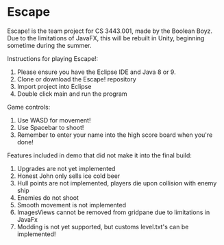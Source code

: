 # Escape
Escape! is the team project for CS 3443.001, made by the Boolean Boyz. Due to the limitations of JavaFX, this will be rebuilt in Unity, beginning sometime during the summer.

Instructions for playing Escape!: 
1. Please ensure you have the Eclipse IDE and Java 8 or 9.
2. Clone or download the Escape! repository
3. Import project into Eclipse
4. Double click main and run the program

Game controls:
1. Use WASD for movement!
2. Use Spacebar to shoot!
3. Remember to enter your name into the high score board when you're done!

Features included in demo that did not make it into the final build:
1. Upgrades are not yet implemented
2. Honest John only sells ice cold beer
3. Hull points are not implemented, players die upon collision with enemy ship
4. Enemies do not shoot
5. Smooth movement is not implemented
6. ImagesViews cannot be removed from gridpane due to limitations in JavaFx
7. Modding is not yet supported, but customs level.txt's can be implemented! 
